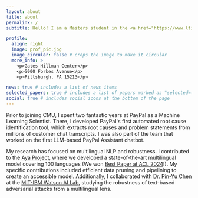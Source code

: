 ```yaml
---
layout: about
title: about
permalink: /
subtitle: Hello! I am a Masters student in the <a href="https://www.lti.cs.cmu.edu/">Language Technologies Institute</a> within the <a href="https://www.cs.cmu.edu/">School of Computer Science</a> at <a href="https://www.cmu.edu/">Carnegie Mellon University</a>, where I'll be specialisaing in the areas of Natural Language Processing and Machine Learning.

profile:
  align: right
  image: prof_pic.jpg
  image_circular: false # crops the image to make it circular
  more_info: >
    <p>Gates Hillman Center</p>
    <p>5000 Forbes Avenue</p>
    <p>Pittsburgh, PA 15213</p>

news: true # includes a list of news items
selected_papers: true # includes a list of papers marked as "selected=(true)"
social: true # includes social icons at the bottom of the page
---
```


<!-- Hello! I am a Masters student at Carnegie Mellon University's Language Technologies Institute, where I'll be specialisaing in the areas of Natural Language Processing and Machine Learning. \ -->

Prior to joining CMU, I spent two fantastic years at PayPal as a Machine Learning Scientist. There, I developed PayPal's first automated root cause identification tool, which extracts root causes and problem statements from millions of customer chat transcripts. I was also part of the team that worked on the first LLM-based PayPal Assistant chatbot.

My research has focused on multilingual NLP and robustness. I contributed to the [Aya Project](https://cohere.com/research/aya), where we developed a state-of-the-art multilingual model covering 100 languages (We won [Best Paper at ACL 2024](https://arxiv.org/abs/2402.07827)!). My specific contributions included efficient data pruning and pipelining to create an accessible model. Additionally, I collaborated with [Dr. Pin-Yu Chen](https://sites.google.com/site/pinyuchenpage/home) at the [MIT-IBM Watson AI Lab](https://mitibmwatsonailab.mit.edu/), studying the robustness of text-based adversarial attacks from a multilingual lens.



